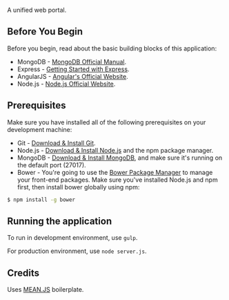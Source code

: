 A unified web portal.

## Before You Begin
Before you begin, read about the basic building blocks of this application:
* MongoDB - [MongoDB Official Manual](http://docs.mongodb.org/manual/).
* Express - [Getting Started with Express](http://expressjs.com/starter/installing.html).
* AngularJS - [Angular's Official Website](http://angularjs.org/).
* Node.js - [Node.js Official Website](http://nodejs.org/).

## Prerequisites
Make sure you have installed all of the following prerequisites on your development machine:
* Git - [Download & Install Git](https://git-scm.com/downloads).
* Node.js - [Download & Install Node.js](https://nodejs.org/en/download/) and the npm package manager.
* MongoDB - [Download & Install MongoDB](http://www.mongodb.org/downloads), and make sure it's running on the default port (27017).
* Bower - You're going to use the [Bower Package Manager](http://bower.io/) to manage your front-end packages. Make sure you've installed Node.js and npm first, then install bower globally using npm:

```bash
$ npm install -g bower
```

## Running the application
To run in development environment, use `gulp`.

For production environment, use `node server.js`.

## Credits
Uses [MEAN.JS](http://meanjs.org/) boilerplate.
